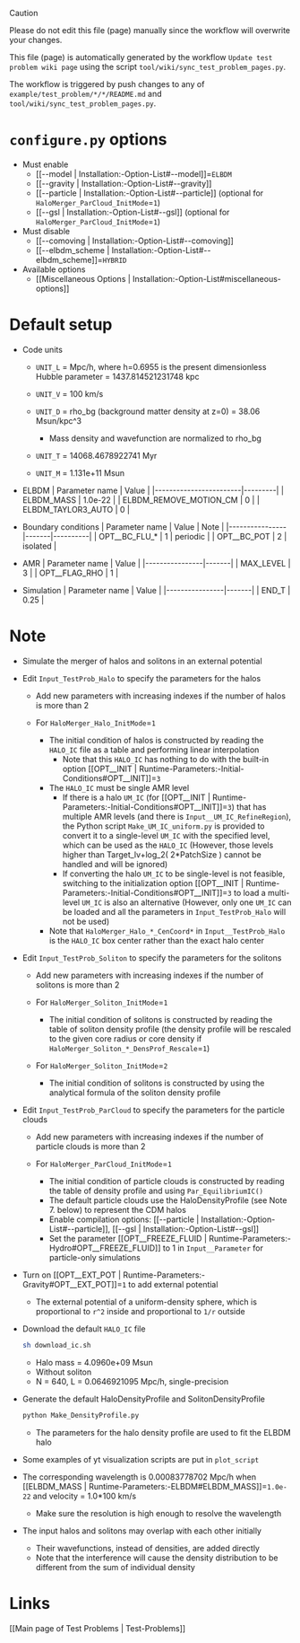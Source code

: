 > [!CAUTION]
> Please do not edit this file (page) manually since the workflow will overwrite your changes.
>
> This file (page) is automatically generated by the workflow `Update test problem wiki page` using the script `tool/wiki/sync_test_problem_pages.py`.
>
> The workflow is triggered by push changes to any of `example/test_problem/*/*/README.md` and `tool/wiki/sync_test_problem_pages.py`.


# `configure.py` options
- Must enable
  - [[--model | Installation:-Option-List#--model]]=`ELBDM`
  - [[--gravity | Installation:-Option-List#--gravity]]
  - [[--particle | Installation:-Option-List#--particle]] (optional for `HaloMerger_ParCloud_InitMode`=`1`)
  - [[--gsl | Installation:-Option-List#--gsl]] (optional for `HaloMerger_ParCloud_InitMode`=`1`)
- Must disable
  - [[--comoving | Installation:-Option-List#--comoving]]
  - [[--elbdm_scheme | Installation:-Option-List#--elbdm_scheme]]=`HYBRID`
- Available options
  - [[Miscellaneous Options | Installation:-Option-List#miscellaneous-options]]


# Default setup
- Code units
  - `UNIT_L` = Mpc/h, where h=0.6955 is the present dimensionless Hubble parameter
             = 1437.814521231748 kpc
  - `UNIT_V` = 100 km/s
  - `UNIT_D` = rho_bg (background matter density at z=0)
             = 38.06 Msun/kpc^3

    - Mass density and wavefunction are normalized to rho_bg
  - `UNIT_T` = 14068.4678922741 Myr
  - `UNIT_M` = 1.131e+11 Msun

- ELBDM
  | Parameter name         | Value   |
  |------------------------|---------|
  | ELBDM_MASS             | 1.0e-22 |
  | ELBDM_REMOVE_MOTION_CM | 0       |
  | ELBDM_TAYLOR3_AUTO     | 0       |

- Boundary conditions
  | Parameter name | Value | Note     |
  |----------------|-------|----------|
  | OPT__BC_FLU_*  | 1     | periodic |
  | OPT__BC_POT    | 2     | isolated |

- AMR
  | Parameter name | Value |
  |----------------|-------|
  | MAX_LEVEL      | 3     |
  | OPT__FLAG_RHO  | 1     |

- Simulation
  | Parameter name | Value |
  |----------------|-------|
  | END_T          | 0.25  |


# Note
- Simulate the merger of halos and solitons in an external potential

- Edit `Input_TestProb_Halo` to specify the parameters for the halos

  - Add new parameters with increasing indexes if the number of halos is more than 2

  - For `HaloMerger_Halo_InitMode`=`1`
    - The initial condition of halos is constructed by reading the `HALO_IC` file as a table and performing linear interpolation
      - Note that this `HALO_IC` has nothing to do with the built-in option [[OPT__INIT | Runtime-Parameters:-Initial-Conditions#OPT__INIT]]=`3`
    - The `HALO_IC` must be single AMR level
      - If there is a halo `UM_IC` (for [[OPT__INIT | Runtime-Parameters:-Initial-Conditions#OPT__INIT]]=`3`) that has multiple AMR levels (and there is `Input__UM_IC_RefineRegion`),
        the Python script `Make_UM_IC_uniform.py` is provided to convert it to
        a single-level `UM_IC` with the specified level, which can be used as the `HALO_IC`
        (However, those levels higher than Target_lv+log_2( 2*PatchSize ) cannot be handled and will be ignored)
      - If converting the halo `UM_IC` to be single-level is not feasible,
        switching to the initialization option [[OPT__INIT | Runtime-Parameters:-Initial-Conditions#OPT__INIT]]=`3` to load a multi-level `UM_IC` is also an alternative
        (However, only one `UM_IC` can be loaded and all the parameters in `Input_TestProb_Halo` will not be used)
    - Note that `HaloMerger_Halo_*_CenCoord*` in `Input__TestProb_Halo` is the `HALO_IC` box center rather than the exact halo center

- Edit `Input_TestProb_Soliton` to specify the parameters for the solitons

  - Add new parameters with increasing indexes if the number of solitons is more than 2

  - For `HaloMerger_Soliton_InitMode`=`1`
    - The initial condition of solitons is constructed by reading the table of soliton density profile
      (the density profile will be rescaled to the given core radius or core density if `HaloMerger_Soliton_*_DensProf_Rescale`=`1`)

  - For `HaloMerger_Soliton_InitMode`=`2`
    - The initial condition of solitons is constructed by using the analytical formula of the soliton density profile

- Edit `Input_TestProb_ParCloud` to specify the parameters for the particle clouds

  - Add new parameters with increasing indexes if the number of particle clouds is more than 2

  - For `HaloMerger_ParCloud_InitMode`=`1`
    - The initial condition of particle clouds is constructed by reading the table of density profile and using `Par_EquilibriumIC()`
    - The default particle clouds use the HaloDensityProfile (see Note 7. below) to represent the CDM halos
    - Enable compilation options: [[--particle | Installation:-Option-List#--particle]], [[--gsl | Installation:-Option-List#--gsl]]
    - Set the parameter [[OPT__FREEZE_FLUID | Runtime-Parameters:-Hydro#OPT__FREEZE_FLUID]] to 1 in `Input__Parameter` for particle-only simulations

- Turn on [[OPT__EXT_POT | Runtime-Parameters:-Gravity#OPT__EXT_POT]]=`1` to add external potential

  - The external potential of a uniform-density sphere, which is proportional to `r^2` inside and proportional to `1/r` outside

- Download the default `HALO_IC` file
  ```bash
  sh download_ic.sh
  ```

  - Halo mass = 4.0960e+09 Msun
  - Without soliton
  - N = 640, L = 0.0646921095 Mpc/h, single-precision

- Generate the default HaloDensityProfile and SolitonDensityProfile
  ```bash
  python Make_DensityProfile.py
  ```

  - The parameters for the halo density profile are used to fit the ELBDM halo

- Some examples of yt visualization scripts are put in `plot_script`

- The corresponding wavelength is 0.00083778702 Mpc/h when [[ELBDM_MASS | Runtime-Parameters:-ELBDM#ELBDM_MASS]]=`1.0e-22` and velocity = 1.0*100 km/s

  - Make sure the resolution is high enough to resolve the wavelength

- The input halos and solitons may overlap with each other initially

  - Their wavefunctions, instead of densities, are added directly
  - Note that the interference will cause the density distribution to be different from the sum of individual density

# Links
[[Main page of Test Problems | Test-Problems]]

